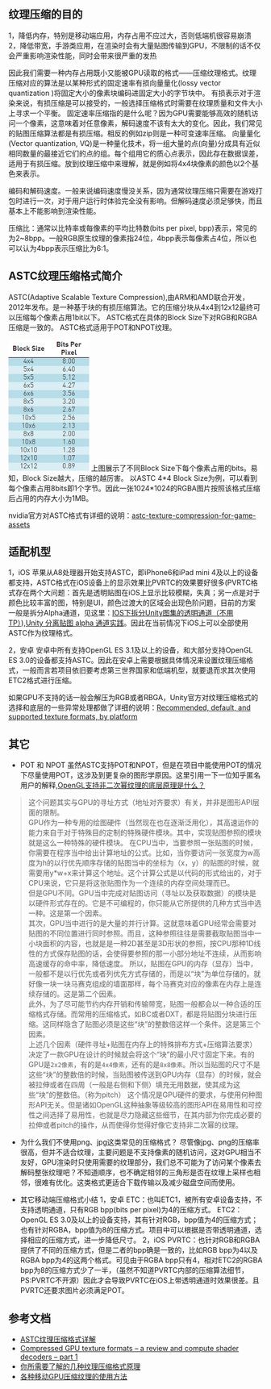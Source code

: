 ## 纹理压缩的目的
1，降低内存，特别是移动端应用，内存占用不应过大，否则低端机很容易崩溃
2，降低带宽，手游类应用，在渲染时会有大量贴图传输到GPU，不限制的话不仅会严重影响渲染性能，同时会带来很严重的发热

因此我们需要一种内存占用既小又能被GPU读取的格式——压缩纹理格式。纹理压缩对应的算法是以某种形式的固定速率有损向量量化(lossy vector quantization )将固定大小的像素块编码进固定大小的字节块中。
有损表示对于渲染来说，有损压缩是可以接受的，一般选择压缩格式时需要在纹理质量和文件大小上寻求一个平衡。
固定速率压缩指的是什么呢？因为GPU需要能够高效的随机访问一个像素，这意味着对任意像素，解码速度不该有太大的变化。因此，我们常见的贴图压缩算法都是有损压缩。相反的例如zip则是一种可变速率压缩。
向量量化(Vector quantization, VQ)是一种量化技术，将一组大量的点(向量)分成具有近似相同数量的最接近它们的点的组。每个组用它的质心点表示，因此存在数据误差，适用于有损压缩。放到纹理压缩中来理解，就是例如将4x4块像素的颜色以2个基色来表示。

编码和解码速度。一般来说编码速度慢没关系，因为通常纹理压缩只需要在游戏打包时进行一次，对于用户运行时体验完全没有影响。但解码速度必须足够快，而且基本上不能影响到渲染性能。

压缩比：通常以比特率或每像素的平均比特数(bits per pixel, bpp)表示，常见的为2~8bpp。一般RGB原生纹理的像素指24位，4bpp表示每像素占4位，所以也可以认为4bpp表示压缩比为6:1。

## ASTC纹理压缩格式简介
ASTC(Adaptive Scalable Texture Compression),由ARM和AMD联合开发，2012年发布。是一种基于块的有损压缩算法。它的压缩分块从4x4到12x12最终可以压缩每个像素占用1bit以下。
ASTC格式在具体的Block Size下对RGB和RGBA压缩是一致的。
ASTC格式适用于POT和NPOT纹理。

![astc block size](https://github.com/iningwei/SelfPictureHost/blob/master/Blog/astc%20block%20size.png?raw=true)
上图展示了不同Block Size下每个像素占用的bits。易知，Block Size越大，压缩的越厉害。
以ASTC 4\*4 Block Size为例，可以看到每个像素占用8bits即1个字节。因此一张1024\*1024的RGBA图片按照该格式压缩后占用的内存大小为1MB。

nvidia官方对ASTC格式有详细的说明：[astc-texture-compression-for-game-assets](https://developer.nvidia.com/astc-texture-compression-for-game-assets)

## 适配机型
1，iOS
苹果从A8处理器开始支持ASTC，即iPhone6和iPad mini 4及以上的设备都支持，ASTC格式在iOS设备上的显示效果比PVRTC的效果要好很多(PVRTC格式存在两个大问题：首先是透明贴图在iOS上显示比较模糊，失真；另一点是对于颜色比较丰富的图，特别是UI，颜色过渡大的区域会出现色阶问题，目前的方案一般是拆分Alpha通道，见这里：[IOS下拆分Unity图集的透明通道（不用TP）](https://zhuanlan.zhihu.com/p/32674470)),[Unity 分离贴图 alpha 通道实践](https://indienova.com/indie-game-development/unity-alpha-separate/)。因此在当前情况下iOS上可以全部使用ASTC作为纹理格式。

2，安卓
安卓中所有支持OpenGL ES 3.1及以上的设备，和大部分支持OpenGL ES 3.0的设备都支持ASTC。因此在安卓上需要根据具体情况来设置纹理压缩格式，一般而言若项目依旧要考虑第三世界国家和低端机型，就要退而求其次使用ETC2格式进行压缩。

如果GPU不支持的话一般会解压为RGB或者RBGA，Unity官方对纹理压缩格式的选择和底层的一些异常处理都做了详细的说明：[Recommended, default, and supported texture formats, by platform](https://docs.unity3d.com/Manual/class-TextureImporterOverride.html)

## 其它
- POT 和 NPOT
虽然ASTC支持POT和NPOT，但是在项目中能使用POT的情况下尽量使用POT，这涉及到更复杂的图形学原因。这里引用一下一位知乎匿名用户的解释,[OpenGL支持非二次幂纹理的底层原理是什么？](https://www.zhihu.com/question/376921536/answer/1063272336)
>这个问题其实与GPU的寻址方式（地址对齐要求）有关，并非是图形API层面的限制。</br>
>GPU作为一种专用的绘图硬件（当然现在也在逐渐泛用化），其高速运作的能力来自于对于特殊目的定制的特殊硬件模块。其中，实现贴图参照的模块就是这么一种特殊的硬件模块。
>在CPU当中，当要参照一张贴图的时候，你需要在程序当中给出计算地址的公式。比如，当你要访问一张宽度为w高度为h的以行优先顺序存储的贴图当中的坐标为（x，y）的贴图的时候，就需要用y*w+x来计算这个地址。这个计算公式是以代码的形式给出的，对于CPU来说，它只是将这张贴图作为一个连续的内存空间处理而已。</br>
>但是GPU不同。GPU当中完成对贴图访问（寻址以及获取数据）的模块是以硬件形式存在的。它是不可编程的，你只能从它所提供的几种方式当中选一种。这是第一个因素。</br>
>其次，GPU当中进行的是大量的并行计算。这就意味着GPU经常会需要对贴图的不同位置进行同时参照。而且，这种参照往往是需要截取贴图当中一小块面积的内容，也就是是一种2D甚至是3D形状的参照，按CPU那种1D线性的方式保存贴图的话，会使得要参照的那一小部分地址不连续，从而影响高速缓存的命中率，降低速度。
>所以，贴图在GPU的内存（显存）当中，一般都不是以行优先或者列优先方式存储的，而是以“块”为单位存储的。就好像一块一块马赛克组成的墙面那样，每个马赛克对应的像素在内存上是连续存储的。这是第二个因素。</br>
>此外，为了尽可能节约内存开销和传输带宽，贴图一般都会以一种合适的压缩格式存储。而常用的压缩格式，如BC或者DXT，都是将贴图分块进行压缩。这同样隐含了贴图必须是这些“块”的整数倍这样一个条件。这是第三个因素。</br>
>上述几个因素（硬件寻址+贴图在内存上的特殊排布方式+压缩算法要求）决定了一款GPU在设计的时候就会将这个“块”的最小尺寸固定下来。有的GPU是``2x2像素``，有的是``4x4像素``，还有的是``8x8像素``。所以当贴图的尺寸不是这些“块”的整数倍的时候，当贴图被传送到GPU内存（显存）的时候，就会被拉伸或者在四周（一般是右侧和下侧）填充无用数据，使其成为这些“块”的整数倍。（称为pitch）
>这个情况是GPU硬件的要求，与使用何种图形API无关。但是诸如OpenGL这种抽象等级较高的图形API在易用性和可控性之间选择了易用性，也就是尽力隐藏这些细节，在其内部为你完成必要的拉伸或者pitch的操作，从而使得你觉得好像它支持非二次幂的纹理。

- 为什么我们不使用png、jpg这类常见的压缩格式？
尽管像jpg、png的压缩率很高，但并不适合纹理，主要问题是不支持像素的随机访问，这对GPU相当不友好，GPU渲染时只使用需要的纹理部分，我们总不可能为了访问某个像素去解码整张纹理吧？不知道顺序，也不确定相邻的三角形是否在纹理上采样也相邻，很难有优化。这类格式更适合下载传输以及减少磁盘空间而使用。

- 其它移动端压缩格式小结
1，安卓
ETC：也叫ETC1，被所有安卓设备支持，不支持透明通道，只有RGB bpp(bits per pixel)为4的压缩方式。
ETC2：OpenGL ES 3.0及以上的设备支持，其有针对RGB，bpp值为4的压缩方式；也有针对RGBA，bpp值为8的压缩方式。项目中可以根据是否带透明通道，选择相应的压缩方式，进一步降低尺寸。
2，iOS
PVRTC：也针对RGB和RGBA提供了不同的压缩方式，但是二者的bpp确是一致的，比如RGB bpp为4以及RGBA bpp为4的这两个格式。可见由于RGBA bpp只有4，相对ETC2的RGBA bpp为8的压缩方式少了一半，（虽然不知道PVRTC内部的压缩算法细节，PS:PVRTC不开源）因此才会导致PVRTC在iOS上带透明通道时效果很差。且PVRTC还要求图片必须满足POT。


## 参考文档
- [ASTC纹理压缩格式详解](https://zhuanlan.zhihu.com/p/158740249)
- [Compressed GPU texture formats – a review and compute shader decoders – part 1](https://themaister.net/blog/2020/08/12/compressed-gpu-texture-formats-a-review-and-compute-shader-decoders-part-1/)
- [你所需要了解的几种纹理压缩格式原理](https://zhuanlan.zhihu.com/p/237940807)
- [各种移动GPU压缩纹理的使用方法](https://www.cnblogs.com/luming1979/archive/2013/02/04/2891421.html)